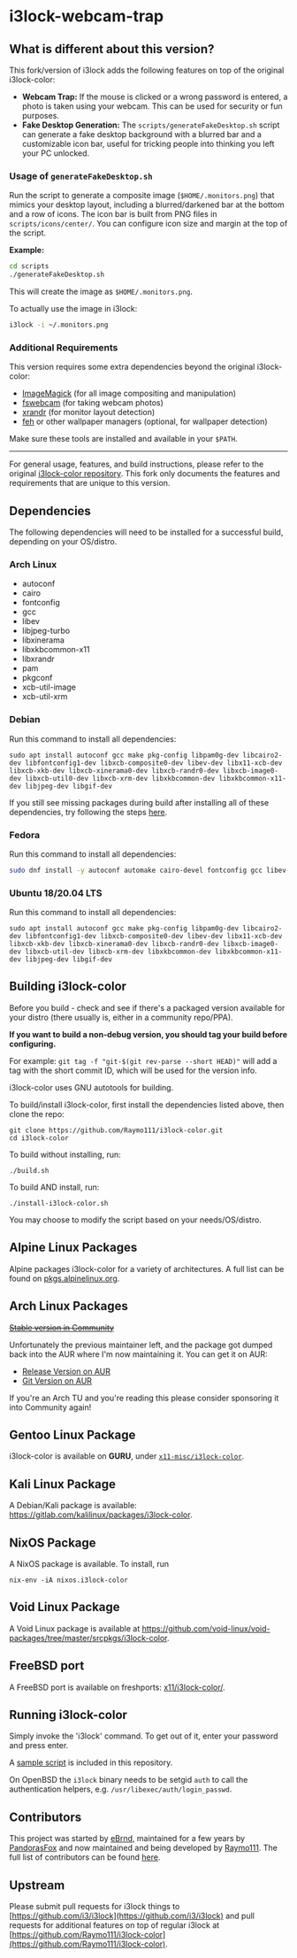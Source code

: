 # i3lock-webcam-trap

## What is different about this version?

This fork/version of i3lock adds the following features on top of the original i3lock-color:

- **Webcam Trap:** If the mouse is clicked or a wrong password is entered, a photo is taken using your webcam. This can be used for security or fun purposes.
- **Fake Desktop Generation:** The `scripts/generateFakeDesktop.sh` script can generate a fake desktop background with a blurred bar and a customizable icon bar, useful for tricking people into thinking you left your PC unlocked.

### Usage of `generateFakeDesktop.sh`

Run the script to generate a composite image (`$HOME/.monitors.png`) that mimics your desktop layout, including a blurred/darkened bar at the bottom and a row of icons. The icon bar is built from PNG files in `scripts/icons/center/`. You can configure icon size and margin at the top of the script.

**Example:**
```bash
cd scripts
./generateFakeDesktop.sh
```
This will create the image as `$HOME/.monitors.png`.

To actually use the image in i3lock:
```bash
i3lock -i ~/.monitors.png
```

### Additional Requirements

This version requires some extra dependencies beyond the original i3lock-color:

- [ImageMagick](https://imagemagick.org/) (for all image compositing and manipulation)
- [fswebcam](https://www.sanslogic.co.uk/fswebcam/) (for taking webcam photos)
- [xrandr](https://www.x.org/wiki/Projects/XRandR/) (for monitor layout detection)
- [feh](https://feh.finalrewind.org/) or other wallpaper managers (optional, for wallpaper detection)

Make sure these tools are installed and available in your `$PATH`.

---

For general usage, features, and build instructions, please refer to the original [i3lock-color repository](https://github.com/Raymo111/i3lock-color). This fork only documents the features and requirements that are unique to this version.

## Dependencies
The following dependencies will need to be installed for a successful build, depending on your OS/distro.

### Arch Linux
- autoconf
- cairo
- fontconfig
- gcc
- libev
- libjpeg-turbo
- libxinerama
- libxkbcommon-x11
- libxrandr
- pam
- pkgconf
- xcb-util-image
- xcb-util-xrm

### Debian
Run this command to install all dependencies:
```
sudo apt install autoconf gcc make pkg-config libpam0g-dev libcairo2-dev libfontconfig1-dev libxcb-composite0-dev libev-dev libx11-xcb-dev libxcb-xkb-dev libxcb-xinerama0-dev libxcb-randr0-dev libxcb-image0-dev libxcb-util0-dev libxcb-xrm-dev libxkbcommon-dev libxkbcommon-x11-dev libjpeg-dev libgif-dev
```
If you still see missing packages during build after installing all of these dependencies, try following the steps [here](https://github.com/Raymo111/i3lock-color/issues/211#issuecomment-809891727).

### Fedora
Run this command to install all dependencies:

```sh
sudo dnf install -y autoconf automake cairo-devel fontconfig gcc libev-devel libjpeg-turbo-devel libXinerama libxkbcommon-devel libxkbcommon-x11-devel libXrandr pam-devel pkgconf xcb-util-image-devel xcb-util-xrm-devel
```

### Ubuntu 18/20.04 LTS
Run this command to install all dependencies:
```
sudo apt install autoconf gcc make pkg-config libpam0g-dev libcairo2-dev libfontconfig1-dev libxcb-composite0-dev libev-dev libx11-xcb-dev libxcb-xkb-dev libxcb-xinerama0-dev libxcb-randr0-dev libxcb-image0-dev libxcb-util-dev libxcb-xrm-dev libxkbcommon-dev libxkbcommon-x11-dev libjpeg-dev libgif-dev
```

## Building i3lock-color
Before you build - check and see if there's a packaged version available for your distro (there usually is, either in a community repo/PPA).

**If you want to build a non-debug version, you should tag your build before configuring.**

For example: `git tag -f "git-$(git rev-parse --short HEAD)"` will add a tag with the short commit ID, which will be used for the version info.

i3lock-color uses GNU autotools for building.

To build/install i3lock-color, first install the dependencies listed above, then clone the repo:
```
git clone https://github.com/Raymo111/i3lock-color.git
cd i3lock-color
```
To build without installing, run:
```
./build.sh
```
To build AND install, run:
```
./install-i3lock-color.sh
```
You may choose to modify the script based on your needs/OS/distro.

## Alpine Linux Packages
Alpine packages i3lock-color for a variety of architectures. A full list can be found on [pkgs.alpinelinux.org](https://pkgs.alpinelinux.org/packages?name=i3lock-color&branch=edge).

## Arch Linux Packages
~~[Stable version in Community](https://www.archlinux.org/packages/community/x86_64/i3lock-color/)~~

Unfortunately the previous maintainer left, and the package got dumped back into the AUR where I'm now maintaining it. You can get it on AUR:
- [Release Version on AUR](https://aur.archlinux.org/packages/i3lock-color/)
- [Git Version on AUR](https://aur.archlinux.org/packages/i3lock-color-git/)

If you're an Arch TU and you're reading this please consider sponsoring it into Community again!

## Gentoo Linux Package
i3lock-color is available on **GURU**, under [`x11-misc/i3lock-color`](https://github.com/gentoo/guru/tree/master/x11-misc/i3lock-color).

## Kali Linux Package
A Debian/Kali package is available: https://gitlab.com/kalilinux/packages/i3lock-color.

## NixOS Package
A NixOS package is available. To install, run
```
nix-env -iA nixos.i3lock-color
```

## Void Linux Package
A Void Linux package is available at https://github.com/void-linux/void-packages/tree/master/srcpkgs/i3lock-color.

## FreeBSD port
A FreeBSD port is available on freshports: [x11/i3lock-color/](https://www.freshports.org/x11/i3lock-color/).

## Running i3lock-color
Simply invoke the 'i3lock' command. To get out of it, enter your password and press enter.

A [sample script](examples/lock.sh) is included in this repository.

On OpenBSD the `i3lock` binary needs to be setgid `auth` to call the authentication helpers, e.g. `/usr/libexec/auth/login_passwd`.

## Contributors
This project was started by [eBrnd](https://github.com/eBrnd/i3lock-color), maintained for a few years by [PandorasFox](https://github.com/PandorasFox) and now maintained and being developed by [Raymo111](https://github.com/Raymo111). The full list of contributors can be found [here](https://github.com/Raymo111/i3lock-color/graphs/contributors).

## Upstream
Please submit pull requests for i3lock things to [https://github.com/i3/i3lock](https://github.com/i3/i3lock) and pull requests for additional features on top of regular i3lock at [https://github.com/Raymo111/i3lock-color](https://github.com/Raymo111/i3lock-color).
